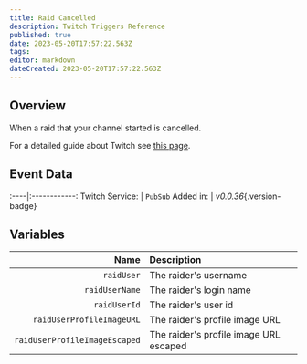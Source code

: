 ```yaml
---
title: Raid Cancelled
description: Twitch Triggers Reference
published: true
date: 2023-05-20T17:57:22.563Z
tags: 
editor: markdown
dateCreated: 2023-05-20T17:57:22.563Z
---
```


## Overview
When a raid that your channel started is cancelled.

For a detailed guide about Twitch see [this page](/Platforms/Twitch).

## Event Data
:----|:------------:
Twitch Service: | `PubSub`
Added in: | *v0.0.36*{.version-badge}

## Variables
Name | Description
----:|:------------
`raidUser` | The raider's username
`raidUserName` | The raider's login name
`raidUserId` | The raider's user id
`raidUserProfileImageURL` | The raider's profile image URL
`raidUserProfileImageEscaped` | The raider's profile image URL escaped